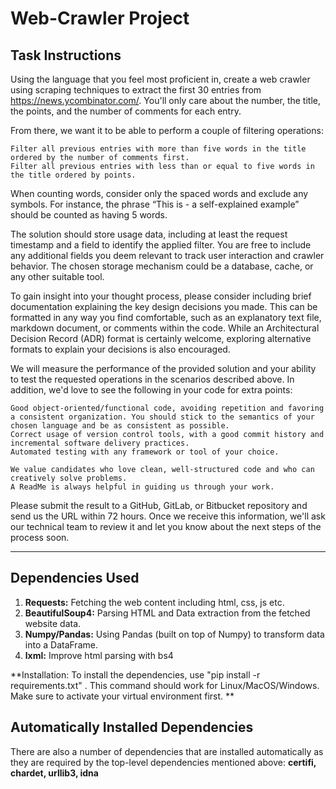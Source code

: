 # Web-Crawler Project 

## Task Instructions 

Using the language that you feel most proficient in, create a web crawler using scraping techniques to extract the first 30 entries from https://news.ycombinator.com/. You'll only care about the number, the title, the points, and the number of comments for each entry.

From there, we want it to be able to perform a couple of filtering operations:

    Filter all previous entries with more than five words in the title ordered by the number of comments first.
    Filter all previous entries with less than or equal to five words in the title ordered by points.

When counting words, consider only the spaced words and exclude any symbols. For instance, the phrase “This is - a self-explained example” should be counted as having 5 words.

The solution should store usage data, including at least the request timestamp and a field to identify the applied filter. You are free to include any additional fields you deem relevant to track user interaction and crawler behavior. The chosen storage mechanism could be a database, cache, or any other suitable tool.

To gain insight into your thought process, please consider including brief documentation explaining the key design decisions you made. This can be formatted in any way you find comfortable, such as an explanatory text file, markdown document, or comments within the code. While an Architectural Decision Record (ADR) format is certainly welcome, exploring alternative formats to explain your decisions is also encouraged.

We will measure the performance of the provided solution and your ability to test the requested operations in the scenarios described above. In addition, we'd love to see the following in your code for extra points:

    Good object-oriented/functional code, avoiding repetition and favoring a consistent organization. You should stick to the semantics of your chosen language and be as consistent as possible.
    Correct usage of version control tools, with a good commit history and incremental software delivery practices.
    Automated testing with any framework or tool of your choice.

    We value candidates who love clean, well-structured code and who can creatively solve problems.
    A ReadMe is always helpful in guiding us through your work.

Please submit the result to a GitHub, GitLab, or Bitbucket repository and send us the URL within 72 hours. Once we receive this information, we'll ask our technical team to review it and let you know about the next steps of the process soon.

---

## Dependencies Used

1. **Requests:** Fetching the web content including html, css, js etc. 
2. **BeautifulSoup4:** Parsing HTML and Data extraction from the fetched website data.
3. **Numpy/Pandas:** Using Pandas (built on top of Numpy) to transform data into a DataFrame.
4. **lxml:** Improve html parsing with bs4

**Installation: To install the dependencies, use "pip install -r requirements.txt" . This command should work for Linux/MacOS/Windows. Make sure to activate your virtual environment first. **

## Automatically Installed Dependencies

There are also a number of dependencies that are installed automatically as they are required 
by the top-level dependencies mentioned above: **certifi, chardet, urllib3, idna**





